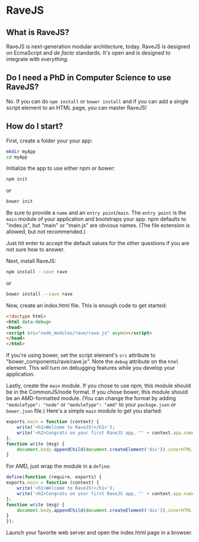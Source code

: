 # RaveJS

## What is RaveJS?

RaveJS is next-generation modular architecture, today.  RaveJS
is designed on EcmaScript and *de facto* standards.  It's open and
is designed to integrate with *everything*.

## Do I need a PhD in Computer Science to use RaveJS?

No.  If you can do `npm install` or `bower install` and if you can add
a single script element to an HTML page, you can master RaveJS!

## How do I start?

First, create a folder your your app:

```bash
mkdir myApp
cd myApp
```

Initialize the app to use either npm or bower:

```bash
npm init
```

or

```bash
bower init
```

Be sure to provide a `name` and an `entry point`/`main`.  The `entry point`
is the `main` module of your application and bootstraps your app.  npm
defaults to "index.js", but "main" or "main.js" are obvious names.
(The file extension is allowed, but not recommended.)

Just hit enter to accept the default values for the other questions if
you are not sure how to answer.

Next, install RaveJS:

```bash
npm install --save rave
```

or

```bash
bower install --save rave
```

Now, create an index.html file.  This is enough code to get started:

```html
<!doctype html>
<html data-debug>
<head>
<script src="node_modules/rave/rave.js" async></script>
</head>
</html>
```

If you're using bower, set the script element's `src` attribute to
"bower_components/rave/rave.js".  Note the `debug` attribute on the
`html` element.  This will turn on debugging features while you develop
your application.

Lastly, create the `main` module.  If you chose to use npm, this module
should be in the CommonJS/node format.  If you chose bower, this module
should be an AMD-formatted module.  (You can change the format by adding
`"moduleType": "node"` or `"moduleType": "amd"` to your `package.json`
or `bower.json` file.)  Here's a simple `main` module to get you started:

```js
exports.main = function (context) {
	write('<h1>Welcome to RaveJS!</h1>');
	write('<h2>Congrats on your first RaveJS app, "' + context.app.name + '"!</h2>');
};
function write (msg) {
	document.body.appendChild(document.createElement('div')).innerHTML = msg;
}
```

For AMD, just wrap the module in a `define`:

```js
define(function (require, exports) {
exports.main = function (context) {
	write('<h1>Welcome to RaveJS!</h1>');
	write('<h2>Congrats on your first RaveJS app, "' + context.app.name + '"!</h2>');
};
function write (msg) {
	document.body.appendChild(document.createElement('div')).innerHTML = msg;
}
});
```

Launch your favorite web server and open the index.html page in a browser.
